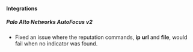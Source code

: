 
#### Integrations
##### Palo Alto Networks AutoFocus v2
- Fixed an issue where the reputation commands, **ip** **url** and **file**, would fail when no indicator was found. 
